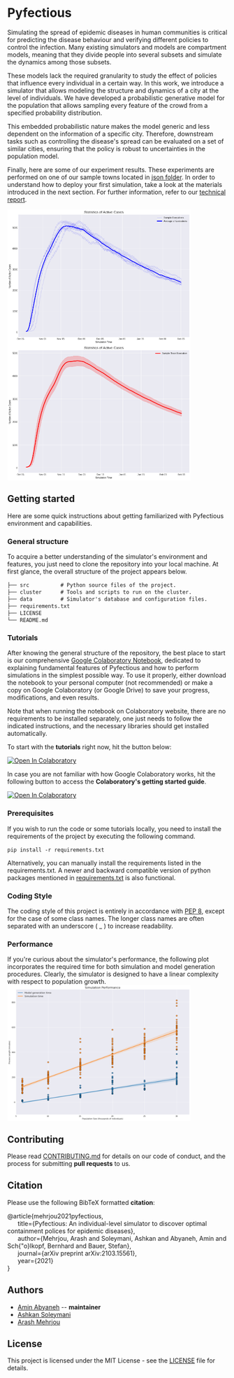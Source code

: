 # Pyfectious

Simulating the spread of epidemic diseases in human communities is critical for predicting the disease behaviour and verifying different policies to control the infection. Many existing simulators and models are compartment models, meaning that they divide people into several subsets and simulate the dynamics among those subsets. 

These models lack the required granularity to study the effect of policies that influence every individual in a certain way. In this work, we introduce a simulator that allows modeling the structure and dynamics of a city at the level of individuals. We have developed a probabilistic generative model for the population that allows sampling every feature of the crowd from a specified probability distribution. 

This embedded probabilistic nature makes the model generic and less dependent on the information of a specific city. Therefore, downstream tasks such as controlling the disease's spread can be evaluated on a set of similar cities, ensuring that the policy is robust to uncertainties in the population model.

Finally, here are some of our experiment results. These experiments are performed on one of our sample towns located in [json folder](data/json). In order to understand how to deploy your first simulation, take a look at the materials introduced in the next section. For further information, refer to our [technical report](https://arxiv.org/abs/2103.15561). 

<p float="left">
<img src="data/figure/Normal_Executions_Plus_Average.png" align="center" alt="Normal_Executions_Plus_Average" width="420" height="310" /> <img src="data/figure/Normal_Executions_Plus_Error_Band.png" align="center" alt="Normal_Executions_Plus_Error_Band" width="420" height="310" />
</p>

## Getting started

Here are some quick instructions about getting familiarized with Pyfectious environment and capabilities.

### General structure
To acquire a better understanding of the simulator's environment and features, you just need to clone the repository into your local machine. At first glance, the overall structure of the project appears below.
    
    ├── src          # Python source files of the project. 
    ├── cluster      # Tools and scripts to run on the cluster.
    ├── data         # Simulator's database and configuration files.
    ├── requirements.txt 
    ├── LICENSE
    └── README.md

### Tutorials
After knowing the general structure of the repository, 
the best place to start is our comprehensive [Google Colaboratory Notebook](https://colab.research.google.com/drive/1LNOwU-qUjLaHQpqIoKuUZyaNN77BQN3u?usp=sharing), dedicated to explaining 
fundamental features of Pyfectious and how to perform simulations in the simplest possible way. To use it properly, either download
the notebook to your personal computer (not recommended) or make a copy on Google Colaboratory (or Google Drive) to save your progress, modifications, and even results.


Note that when running the notebook on Colaboratory website, there are no requirements to be installed separately, one just needs
to follow the indicated instructions, and the necessary libraries should get installed automatically. 

To start with the **tutorials** right now, hit the button below:

[![Open In Colaboratory](https://colab.research.google.com/assets/colab-badge.svg)](https://colab.research.google.com/drive/14UYB9x0g5s7jyHO4DynqDJMXTaSM11eW?usp=sharing)

In case you are not familiar with how Google Colaboratory works, hit the following button to access the **Colaboratory's getting started guide**.

[![Open In Colaboratory](https://colab.research.google.com/assets/colab-badge.svg)](https://colab.research.google.com/notebooks/intro.ipynb)

### Prerequisites

If you wish to run the code or some tutorials locally, you need to install the requirements of the project 
by executing the following command. 

```commandline
pip install -r requirements.txt
```

Alternatively, you can manually install the requirements listed in the requirements.txt. A newer and backward compatible version of python packages mentioned in [requirements.txt](requirements.txt) is also functional. 

### Coding Style

The coding style of this project is entirely in accordance with [PEP 8](https://www.python.org/dev/peps/pep-0008/), except for the case of some class names. The longer class names are often separated with an underscore ( _ ) to increase readability.

### Performance 
If you're curious about the simulator's performance, the following plot incorporates the required time for both simulation and model generation procedures. Clearly, the simulator is designed to have a linear complexity with respect to population growth.
<img src="data/figure/Simulator_Performance.png" align="center" alt="Simulator_Performance" width="420" height="310" />

## Contributing

Please read [CONTRIBUTING.md](CONTRIBUTING.md) for details on our code of conduct, and the process for submitting **pull requests** to us.

## Citation

Please use the following BibTeX formatted **citation**:

@article{mehrjou2021pyfectious,\
  &nbsp;&nbsp;&nbsp;&nbsp;&nbsp;&nbsp;title={Pyfectious: An individual-level simulator to discover optimal containment polices for epidemic diseases},\
  &nbsp;&nbsp;&nbsp;&nbsp;&nbsp;&nbsp;author={Mehrjou, Arash and Soleymani, Ashkan and Abyaneh, Amin and Sch{\"o}lkopf, Bernhard and Bauer, Stefan},\
  &nbsp;&nbsp;&nbsp;&nbsp;&nbsp;&nbsp;journal={arXiv preprint arXiv:2103.15561},\
  &nbsp;&nbsp;&nbsp;&nbsp;&nbsp;&nbsp;year={2021}\
}

## Authors

* [Amin Abyaneh](https://github.com/aminabyaneh) -- **maintainer**
* [Ashkan Soleymani](https://github.com/Ashkan-Soleymani98) 
* [Arash Mehrjou](https://github.com/amehrjou) 

## License

This project is licensed under the MIT License - see the [LICENSE](LICENSE) file for details.
